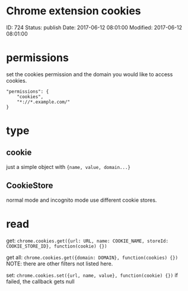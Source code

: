 # Chrome extension cookies


ID: 724
Status: publish
Date: 2017-06-12 08:01:00
Modified: 2017-06-12 08:01:00


# permissions

set the cookies permission and the domain you would like to access cookies.

```
"permissions": {
    "cookies",
    "*://*.example.com/"
}
```

# type
## cookie
just a simple object with `{name, value, domain...}`

## CookieStore
normal mode and incognito mode use different cookie stores.
# read

get: `chrome.cookies.get({url: URL, name: COOKIE_NAME, storeId: COOKIE_STORE_ID}, function(cookie) {})`

get all: `chrome.cookies.get({domain: DOMAIN}, function(cookies) {})` NOTE: there are other filters not listed here.

set: `chrome.cookies.set({url, name, value}, function(cookie) {})` if failed, the callback gets null